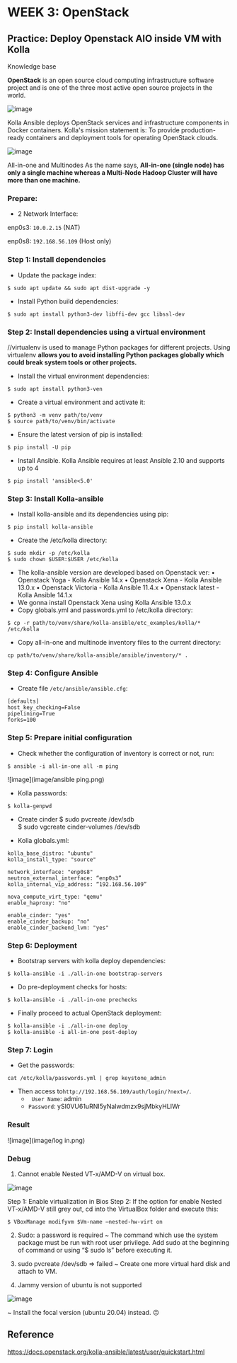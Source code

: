 # WEEK 3: OpenStack


## Practice: Deploy Openstack AIO inside VM with Kolla

Knowledge base

**OpenStack** is an open source cloud computing infrastructure software project and is one of the three most active open source projects in the world.

![image](image/openstack.jpg)

Kolla Ansible deploys OpenStack services and infrastructure components in Docker containers. Kolla's mission statement is: To provide production-ready containers and deployment tools for operating OpenStack clouds.  

![image](image/kolla.png)

All-in-one and Multinodes
As the name says, **All-in-one (single node) has only a single machine whereas a Multi-Node Hadoop Cluster will have more than one machine.**


### Prepare:

- 2 Network Interface:

enp0s3: `10.0.2.15` (NAT)

enp0s8: `192.168.56.109` (Host only)

### Step 1: Install dependencies

- Update the package index:

```
$ sudo apt update && sudo apt dist-upgrade -y
```

- Install Python build dependencies:

```
$ sudo apt install python3-dev libffi-dev gcc libssl-dev
```

### Step 2: Install dependencies using a virtual environment
//virtualenv is used to manage Python packages for different projects. Using virtualenv 
**allows you to avoid installing Python packages globally which could break system tools or other projects.** 

- Install the virtual environment dependencies:

```
$ sudo apt install python3-ven
```

- Create a virtual environment and activate it:

```
$ python3 -m venv path/to/venv
$ source path/to/venv/bin/activate
```
- Ensure the latest version of pip is installed:

```
$ pip install -U pip
```

- Install Ansible. Kolla Ansible requires at least Ansible 2.10 and supports up to 4

```
$ pip install 'ansible<5.0'
```

### Step 3: Install Kolla-ansible

- Install kolla-ansible and its dependencies using pip:

```
$ pip install kolla-ansible
```

- Create the /etc/kolla directory:

```
$ sudo mkdir -p /etc/kolla
$ sudo chown $USER:$USER /etc/kolla
```

- The kolla-ansible version are developed based on Openstack ver:
•	Openstack Yoga - Kolla Ansible 14.x
•	Openstack Xena - Kolla Ansible 13.0.x
•	Openstack Victoria - Kolla Ansible 11.4.x
•	Openstack latest - Kolla Ansible 14.1.x
- We gonna install Openstack Xena using Kolla Ansible 13.0.x
- Copy globals.yml and passwords.yml to /etc/kolla directory:

```
$ cp -r path/to/venv/share/kolla-ansible/etc_examples/kolla/* /etc/kolla
```

- Copy all-in-one and multinode inventory files to the current directory:

```
cp path/to/venv/share/kolla-ansible/ansible/inventory/* .
```

### Step 4: Configure Ansible

- Create file `/etc/ansible/ansible.cfg`:

```
[defaults]
host_key_checking=False
pipelining=True
forks=100
```

### Step 5: Prepare initial configuration

- Check whether the configuration of inventory is correct or not, run:

```
$ ansible -i all-in-one all -m ping
```

![image](image/ansible ping.png)

- Kolla passwords:

```
$ kolla-genpwd
```
- Create cinder
$ sudo pvcreate /dev/sdb  
$ sudo vgcreate cinder-volumes /dev/sdb   

- Kolla globals.yml:

```
kolla_base_distro: "ubuntu"  
kolla_install_type: "source"    

network_interface: "enp0s8"   
neutron_external_interface: “enp0s3”    
kolla_internal_vip_address: “192.168.56.109”         

nova_compute_virt_type: "qemu" 
enable_haproxy: "no"  

enable_cinder: "yes"
enable_cinder_backup: "no"  
enable_cinder_backend_lvm: "yes"  
```

### Step 6: Deployment

- Bootstrap servers with kolla deploy dependencies:

```
$ kolla-ansible -i ./all-in-one bootstrap-servers
```

- Do pre-deployment checks for hosts:

```
$ kolla-ansible -i ./all-in-one prechecks
```

- Finally proceed to actual OpenStack deployment:

```
$ kolla-ansible -i ./all-in-one deploy
$ kolla-ansible -i all-in-one post-deploy   
```   
 ### Step 7: Login

- Get the passwords:  
```    
cat /etc/kolla/passwords.yml | grep keystone_admin    
```    
- Then access to`http://192.168.56.109/auth/login/?next=/`. 
   - ` User Name`: admin 
   - `Password`: ySI0VU61uRNI5yNalwdmzx9sjMbkyHLIWr

### Result

![image](image/log in.png)

### Debug

1. Cannot enable Nested VT-x/AMD-V on virtual box.
  
![image](image/debug1.png)

Step 1: Enable virtualization in Bios
Step 2: If the option for enable Nested VT-x/AMD-V still grey out, cd into the VirtualBox folder and execute this:
```
$ VBoxManage modifyvm $Vm-name –nested-hw-virt on
```

2. Sudo: a password is required
~ The command which use the system package must be run with root user privilege. Add sudo at the beginning of command or using “$ sudo ls” before executing it.

3. sudo pvcreate /dev/sdb  => failed
~ Create one more virtual hard disk and attach to VM.

4. Jammy version of ubuntu is not supported 

![image](image/debug4.png)

 ~ Install the focal version (ubuntu 20.04) instead. ☹


## Reference
https://docs.openstack.org/kolla-ansible/latest/user/quickstart.html
